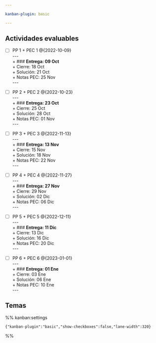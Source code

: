 ```yaml
---

kanban-plugin: basic

---
```


## Actividades evaluables

- [ ] PP 1 + PEC 1 @{2022-10-09}<br>---<br>+ ### **Entrega: 09 Oct**<br>+ Cierre: 18 Oct<br>+ Solución: 21 Oct<br>+ Notas PEC: 25 Nov<br>---
- [ ] PP 2 + PEC 2 @{2022-10-23}<br>---<br>+ ### **Entrega: 23 Oct**<br>+ Cierre: 25 Oct<br>+ Solución: 28 Oct<br>+ Notas PEC: 01 Nov<br>---
- [ ] PP 3 + PEC 3 @{2022-11-13}<br>---<br>+ ### **Entrega: 13 Nov**<br>+ Cierre: 15 Nov <br>+ Solución: 18 Nov<br>+ Notas PEC: 22 Nov<br>---
- [ ] PP 4 + PEC 4 @{2022-11-27}<br>---<br>+ ### **Entrega: 27 Nov**<br>+ Cierre: 29 Nov <br>+ Solución: 02 Dic<br>+ Notas PEC: 06 Dic<br>---
- [ ] PP 5 + PEC 5 @{2022-12-11}<br>---<br>+ ### **Entrega: 11 Dic**<br>+ Cierre: 13 Dic <br>+ Solución: 16 Dic<br>+ Notas PEC: 20 Dic<br>---
- [ ] PP 6 + PEC 6 @{2023-01-01}<br>---<br>+ ### **Entrega: 01 Ene**<br>+ Cierre: 03 Ene <br>+ Solución: 06 Ene<br>+ Notas PEC: 10 Ene<br>---


## Temas





%% kanban:settings
```
{"kanban-plugin":"basic","show-checkboxes":false,"lane-width":320}
```
%%